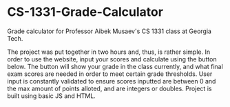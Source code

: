 # CS-1331-Grade-Calculator
 Grade calculator for Professor Aibek Musaev's CS 1331 class at Georgia Tech.

 The project was put together in two hours and, thus, is rather simple. In order to use the website, input your scores and calculate using the button below.
 The button will show your grade in the class currently, and what final exam scores are needed in order to meet certain grade thresholds.
 User input is constantly validated to ensure scores inputted are between 0 and the max amount of points alloted, and are integers or doubles.
 Project is built using basic JS and HTML.
